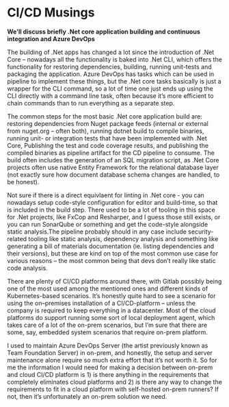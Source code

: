 # CI/CD Musings

__We’ll discuss briefly .Net core application building and continuous integration and Azure DevOps__

The building of .Net apps has changed a lot since the introduction of .Net Core – nowadays all the functionality is baked into .Net CLI, which offers the functionality for restoring dependencies, building, running unit-tests and packaging the application. Azure DevOps has tasks which can be used in pipeline to implement these things, but the .Net core tasks basically is just a wrapper for the CLI command, so a lot of time one just ends up using the CLI directly with a command line task, often because it’s more efficient to chain commands than to run everything as a separate step. 

The common steps for the most basic .Net core application build are: restoring dependencies from Nuget package feeds (internal or external from nuget.org – often both), running dotnet build to compile binaries, running unit- or integration tests that have been implemented with .Net Core, Publishing the test and code coverage results, and publishing the compiled binaries as pipeline artifact for the CD pipeline to consume. The build often includes the generation of an SQL migration script, as .Net Core projects often use native Entity Framework for the relational database layer (not exactly sure how document database schema changes are handled, to be honest). 

Not sure if there is a direct equivlaent for linting in .Net core - you can nowadays setup code-style configuration for editor and build-time, so that is included in the build step. There used to be a lot of tooling in this space for .Net projects, like FxCop and Resharper, and I guess those still exists, or you can run SonarQube or something and get the code-style alongside static analysis.The pipeline probably should in any case include security-related tooling like static analysis, dependency analysis and something like generating a bill of materials documentation (ie. listing dependencies and their versions), but these are kind on top of the most common use case for various reasons – the most common being that devs don’t really like static code analysis.

There are plenty of CI/CD platforms around there, with Gitlab possibly being one of the most used among the mentioned ones and different kinds of Kubernetes-based scenarios. It’s honestly quite hard to see a scenario for using the on–premises installation of a CI/CD-platform – unless the company is required to keep everything in  a datacenter. Most of the cloud platforms do support running some sort of local deployment agent, which takes care of a lot of the on-prem scenarios, but I’m sure that there are some, say, embedded system scenarios that require on-prem platform. 

I used to maintain Azure DevOps Server (the artist previously known as Team Foundation Server) in on-prem, and honestly, the setup and server maintenance alone require so much extra effort that it’s not worth it. So for me the information I would need for making  a decision between on-prem and cloud CI/CD platform is 1) is there anything in the requirements that completely eliminates cloud platforms and 2) is there any way to change the requirements to fit in a cloud platform with self-hosted on-prem runners? If not, then it’s unfortunately an on-prem solution we need.
